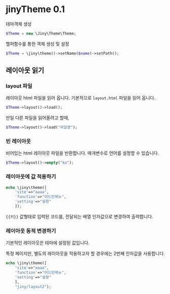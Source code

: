 # jinyTheme 0.1

테마객체 생성

```php
$Theme = new \Jiny\Theme\Theme;
```

헬퍼함수를 통한 객체 생성 및 설정

```php
$Theme = \jiny\theme()->setName($name)->setPath();
```

## 레이아웃 읽기

### layout 파일
레이아웃 html 파일을 읽어 옵니다.
기본적으로 `layout.html` 파일을 읽어 옵니다.

```php
$Theme->layout()->load();
```

만일 다른 파일을 읽어올려고 할때,
```php
$Theme->layout()->load("파일명");
```


### 빈 레이아웃
비어있는 html 레이아웃 파일을 반환합니다. 매개변수로 언어를 설정할 수 있습니다.

```php
$Theme->layout()->empty("ko");
```


### 레이아웃에 값 적용하기

```php
echo \jiny\theme([
    'site'=>"aaaa",
    'function'=>"어드민메뉴",
    'setting'=>"설정"
    ]);
```

`{{키}}` 값형태로 입력된 코드를, 전달되는 배열 인자값으로 변경하여 출력합니다.

### 레이아웃 동적 변경하기
기본적인 레이아웃은 테마에 설정된 값입니다.

특정 페이지만, 별도의 레이아웃을 적용하고자 할 경우에는 2번째 인자값을 사용합니다.

```php
echo \jiny\theme([
    'site'=>"aaaa",
    'function'=>"어드민메뉴",
    'setting'=>"설정"
    ],
    "jiny/layout2");
```
    

